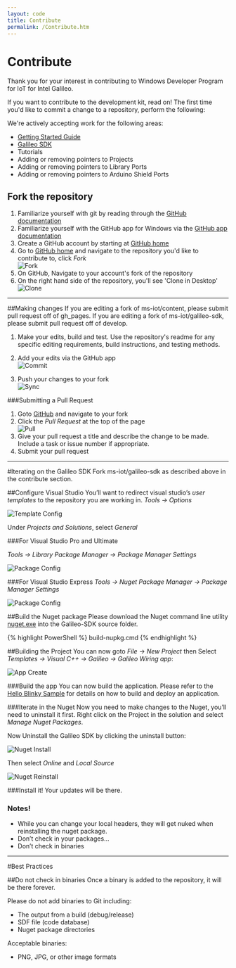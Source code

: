 ```yaml
---
layout: code
title: Contribute
permalink: /Contribute.htm
---
```


# Contribute
Thank you for your interest in contributing to Windows Developer Program for IoT for Intel Galileo.

If you want to contribute to the development kit, read on!
The first time you'd like to commit a change to a repository, perform the following:

We're actively accepting work for the following areas:

* [Getting Started Guide](https://github.com/ms-iot/content)
* [Galileo SDK](https://github.com/ms-iot/galileo-sdk)
* Tutorials
* Adding or removing pointers to Projects
* Adding or removing pointers to Library Ports
* Adding or removing pointers to Arduino Shield Ports

## Fork the repository
1. Familiarize yourself with git by reading through the [GitHub documentation](https://help.github.com/ "GitHub help")
1. Familiarize yourself with the GitHub app for Windows via the [GitHub app documentation](https://help.github.com/categories/58/articles)
1. Create a GitHub account by starting at [GitHub home](https://github.com/)
1. Go to [GitHub home](https://github.com/) and navigate to the repository you'd like to contribute to, click *Fork*  
  ![Fork](images/GitHubFork.png)
1. On GitHub, Navigate to your account's fork of the repository
1. On the right hand side of the repository, you'll see 'Clone in Desktop'  
  ![Clone](images/GitHubClone.png)   

___

##Making changes
If you are editing a fork of ms-iot/content, please submit pull request off of gh_pages.
If you are editing a fork of ms-iot/galileo-sdk, please submit pull request off of develop.

1. Make your edits, build and test. Use the repository's readme for any specific editing requirements, build instructions, and testing methods.
1. Add your edits via the GitHub app  
  ![Commit](images/GitHubCommit.png) 

1. Push your changes to your fork  
  ![Sync](images/GitHubSync.png) 

###Submitting a Pull Request
1. Goto [GitHub](GitHub.com) and navigate to your fork
1. Click the *Pull Request* at the top of the page  
  ![Pull](images/GitHubPullRequest.png)
1. Give your pull request a title and describe the change to be made. Include a task or issue number if appropriate.
1. Submit your pull request

___

#Iterating on the Galileo SDK
Fork  ms-iot/galileo-sdk as described above in the contribute section.

##Configure Visual Studio
You’ll want to redirect visual studio’s *user templates* to the repository you are working in.
*Tools -> Options*

![Template Config](images/Nuget_TemplateConfig.png)

Under *Projects and Solutions*, select *General*

###For Visual Studio Pro and Ultimate

*Tools -> Library Package Manager -> Package Manager Settings*

![Package Config](images/Nuget_PackageSourceConfig_VSU2013.png)

###For Visual Studio Express
*Tools -> Nuget Package Manager -> Package Manager Settings*

![Package Config](images/Nuget_PackageSourceConfig_VSE2013.png)

##Build the Nuget package
Please download the Nuget command line utility [nuget.exe](http://nuget.org/nuget.exe) into the Galileo-SDK source folder.

{% highlight PowerShell %}
build-nupkg.cmd
{% endhighlight %}

##Building the Project
You can now goto *File -> New Project* then Select *Templates -> Visual C++ -> Galileo -> Galileo Wiring app*:

![App Create](images/Nuget_AppCreate.png)

###Build the app
You can now build the application. Please refer to the [Hello Blinky Sample](HelloBlinky.htm) for details on how to build and deploy an application.

###Iterate in the Nuget
Now you need to make changes to the Nuget, you’ll need to uninstall it first. Right click on the Project in the solution and select *Manage Nuget Packages*.

Now Uninstall the Galileo SDK by clicking the uninstall button:

![Nuget Install](images/Nuget_Install.png)

Then select *Online* and *Local Source*

![Nuget Reinstall](images/Nuget_Reinstall.png)

###Install it!
Your updates will be there.


### Notes!
* While you can change your local headers, they will get nuked when reinstalling the nuget package.
* Don’t check in your packages...
* Don’t check in binaries

___

#Best Practices

##Do not check in binaries
Once a binary is added to the repository, it will be there forever.

Please do not add binaries to Git including:
* The output from a build (debug/release)
* SDF file (code database)
* Nuget package directories

Acceptable binaries:
* PNG, JPG, or other image formats


